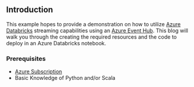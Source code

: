 ## Introduction

This example hopes to provide a demonstration on how to utilize [Azure Databricks](https://docs.azuredatabricks.net/index.html) streaming capabilities using an [Azure Event Hub](https://docs.microsoft.com/en-us/azure/event-hubs/). This blog will walk you through the creating the required resources and the code to deploy in an Azure Databricks notebook. 

### Prerequisites
 - [Azure Subscription](https://azure.microsoft.com/en-us/free/search/?&OCID=AID719825_SEM_KX8R84uR&lnkd=Bing_Azure_Brand&msclkid=6e706d7f2c60158ed7103168c2415255&dclid=CNmloKvCp98CFVJgwQodwMcKKQ)
 - Basic Knowledge of Python and/or Scala

